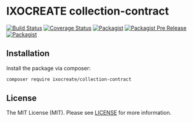 # IXOCREATE collection-contract

[![Build Status](https://travis-ci.com/ixocreate/collection-contract.svg?branch=master)](https://travis-ci.com/ixocreate/collection-contract)
[![Coverage Status](https://coveralls.io/repos/github/ixocreate/collection-contract/badge.svg?branch=develop)](https://coveralls.io/github/ixocreate/collection-contract?branch=develop)
[![Packagist](https://img.shields.io/packagist/v/ixocreate/collection-contract.svg)](https://packagist.org/packages/ixocreate/collection-contract)
[![Packagist Pre Release](https://img.shields.io/packagist/vpre/ixocreate/collection-contract.svg)](https://packagist.org/packages/ixocreate/collection-contract)
[![Packagist](https://img.shields.io/packagist/l/ixocreate/collection-contract.svg)](https://packagist.org/packages/ixocreate/collection-contract)

## Installation

Install the package via composer:

```sh
composer require ixocreate/collection-contract
```

## License

The MIT License (MIT). Please see [LICENSE](LICENSE) for more information.
